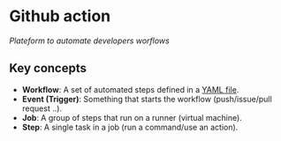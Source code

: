 # Github action 
*Plateform to automate developers worflows*

## Key concepts 

- **Workflow**: A set of automated steps defined in a [YAML file](./workflow-file.md).  
- **Event (Trigger)**: Something that starts the workflow (push/issue/pull request ..).  
- **Job**: A group of steps that run on a runner (virtual machine).  
- **Step**: A single task in a job (run a command/use an action).  

